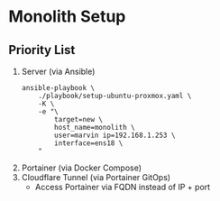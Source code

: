 # Monolith Setup

## Priority List
1. Server (via Ansible)
    ```
    ansible-playbook \
        ./playbook/setup-ubuntu-proxmox.yaml \
        -K \
        -e "\
            target=new \
            host_name=monolith \
            user=marvin ip=192.168.1.253 \
            interface=ens18 \
        "
    ```
2. Portainer (via Docker Compose)
3. Cloudflare Tunnel (via Portainer GitOps)
    - Access Portainer via FQDN instead of IP + port
